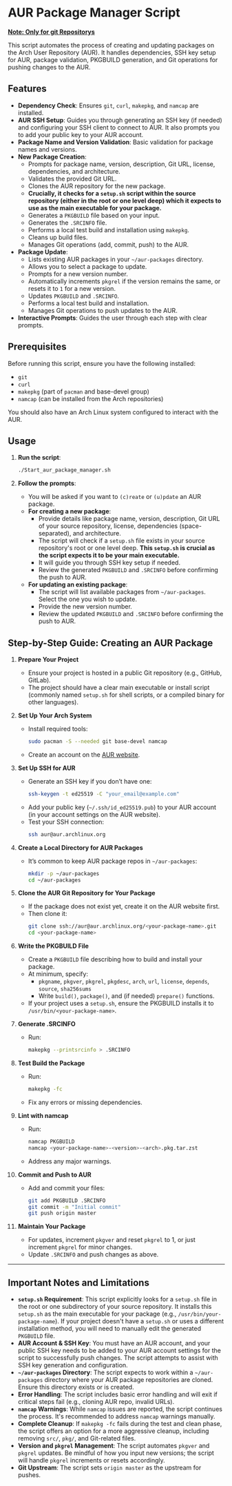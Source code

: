 # AUR Package Manager Script

<u>**Note: Only for git Repositorys**</u>

This script automates the process of creating and updating packages on the Arch User Repository (AUR). It handles dependencies, SSH key setup for AUR, package validation, PKGBUILD generation, and Git operations for pushing changes to the AUR.

## Features

*   **Dependency Check**: Ensures `git`, `curl`, `makepkg`, and `namcap` are installed.
*   **AUR SSH Setup**: Guides you through generating an SSH key (if needed) and configuring your SSH client to connect to AUR. It also prompts you to add your public key to your AUR account.
*   **Package Name and Version Validation**: Basic validation for package names and versions.
*   **New Package Creation**:
    *   Prompts for package name, version, description, Git URL, license, dependencies, and architecture.
    *   Validates the provided Git URL.
    *   Clones the AUR repository for the new package.
    *   **Crucially, it checks for a `setup.sh` script within the source repository (either in the root or one level deep) which it expects to use as the main executable for your package.**
    *   Generates a `PKGBUILD` file based on your input.
    *   Generates the `.SRCINFO` file.
    *   Performs a local test build and installation using `makepkg`.
    *   Cleans up build files.
    *   Manages Git operations (add, commit, push) to the AUR.
*   **Package Update**:
    *   Lists existing AUR packages in your `~/aur-packages` directory.
    *   Allows you to select a package to update.
    *   Prompts for a new version number.
    *   Automatically increments `pkgrel` if the version remains the same, or resets it to `1` for a new version.
    *   Updates `PKGBUILD` and `.SRCINFO`.
    *   Performs a local test build and installation.
    *   Manages Git operations to push updates to the AUR.
*   **Interactive Prompts**: Guides the user through each step with clear prompts.

## Prerequisites

Before running this script, ensure you have the following installed:

*   `git`
*   `curl`
*   `makepkg` (part of `pacman` and base-devel group)
*   `namcap` (can be installed from the Arch repositories)

You should also have an Arch Linux system configured to interact with the AUR.

## Usage

1.  **Run the script**:
    ```bash
    ./Start_aur_package_manager.sh
    ```

2.  **Follow the prompts**:
    *   You will be asked if you want to `(c)reate` or `(u)pdate` an AUR package.
    *   **For creating a new package**:
        *   Provide details like package name, version, description, Git URL of your source repository, license, dependencies (space-separated), and architecture.
        *   The script will check if a `setup.sh` file exists in your source repository's root or one level deep. **This `setup.sh` is crucial as the script expects it to be your main executable.**
        *   It will guide you through SSH key setup if needed.
        *   Review the generated `PKGBUILD` and `.SRCINFO` before confirming the push to AUR.
    *   **For updating an existing package**:
        *   The script will list available packages from `~/aur-packages`. Select the one you wish to update.
        *   Provide the new version number.
        *   Review the updated `PKGBUILD` and `.SRCINFO` before confirming the push to AUR.

## Step-by-Step Guide: Creating an AUR Package

1. **Prepare Your Project**
   - Ensure your project is hosted in a public Git repository (e.g., GitHub, GitLab).
   - The project should have a clear main executable or install script (commonly named `setup.sh` for shell scripts, or a compiled binary for other languages).

2. **Set Up Your Arch System**
   - Install required tools:
     ```bash
     sudo pacman -S --needed git base-devel namcap
     ```
   - Create an account on the [AUR website](https://aur.archlinux.org/).

3. **Set Up SSH for AUR**
   - Generate an SSH key if you don’t have one:
     ```bash
     ssh-keygen -t ed25519 -C "your_email@example.com"
     ```
   - Add your public key (`~/.ssh/id_ed25519.pub`) to your AUR account (in your account settings on the AUR website).
   - Test your SSH connection:
     ```bash
     ssh aur@aur.archlinux.org
     ```

4. **Create a Local Directory for AUR Packages**
   - It’s common to keep AUR package repos in `~/aur-packages`:
     ```bash
     mkdir -p ~/aur-packages
     cd ~/aur-packages
     ```

5. **Clone the AUR Git Repository for Your Package**
   - If the package does not exist yet, create it on the AUR website first.
   - Then clone it:
     ```bash
     git clone ssh://aur@aur.archlinux.org/<your-package-name>.git
     cd <your-package-name>
     ```

6. **Write the PKGBUILD File**
   - Create a `PKGBUILD` file describing how to build and install your package.
   - At minimum, specify:
     - `pkgname`, `pkgver`, `pkgrel`, `pkgdesc`, `arch`, `url`, `license`, `depends`, `source`, `sha256sums`
     - Write `build()`, `package()`, and (if needed) `prepare()` functions.
   - If your project uses a `setup.sh`, ensure the PKGBUILD installs it to `/usr/bin/<your-package-name>`.

7. **Generate .SRCINFO**
   - Run:
     ```bash
     makepkg --printsrcinfo > .SRCINFO
     ```

8. **Test Build the Package**
   - Run:
     ```bash
     makepkg -fc
     ```
   - Fix any errors or missing dependencies.

9. **Lint with namcap**
   - Run:
     ```bash
     namcap PKGBUILD
     namcap <your-package-name>-<version>-<arch>.pkg.tar.zst
     ```
   - Address any major warnings.

10. **Commit and Push to AUR**
    - Add and commit your files:
      ```bash
      git add PKGBUILD .SRCINFO
      git commit -m "Initial commit"
      git push origin master
      ```

11. **Maintain Your Package**
    - For updates, increment `pkgver` and reset `pkgrel` to 1, or just increment `pkgrel` for minor changes.
    - Update `.SRCINFO` and push changes as above.

---

## Important Notes and Limitations

*   **`setup.sh` Requirement**: This script explicitly looks for a `setup.sh` file in the root or one subdirectory of your source repository. It installs this `setup.sh` as the main executable for your package (e.g., `/usr/bin/your-package-name`). If your project doesn't have a `setup.sh` or uses a different installation method, you will need to manually edit the generated `PKGBUILD` file.
*   **AUR Account & SSH Key**: You must have an AUR account, and your public SSH key needs to be added to your AUR account settings for the script to successfully push changes. The script attempts to assist with SSH key generation and configuration.
*   **`~/aur-packages` Directory**: The script expects to work within a `~/aur-packages` directory where your AUR package repositories are cloned. Ensure this directory exists or is created.
*   **Error Handling**: The script includes basic error handling and will exit if critical steps fail (e.g., cloning AUR repo, invalid URLs).
*   **`namcap` Warnings**: While `namcap` issues are reported, the script continues the process. It's recommended to address `namcap` warnings manually.
*   **Complete Cleanup**: If `makepkg -fc` fails during the test and clean phase, the script offers an option for a more aggressive cleanup, including removing `src/`, `pkg/`, and Git-related files.
*   **Version and `pkgrel` Management**: The script automates `pkgver` and `pkgrel` updates. Be mindful of how you input new versions; the script will handle `pkgrel` increments or resets accordingly.
*   **Git Upstream**: The script sets `origin master` as the upstream for pushes.
